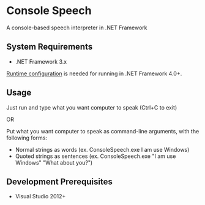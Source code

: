 # Console Speech
A console-based speech interpreter in .NET Framework

## System Requirements
* .NET Framework 3.x

[Runtime configuration](https://docs.microsoft.com/en-us/dotnet/framework/migration-guide/how-to-configure-an-app-to-support-net-framework-4-or-4-5) is needed for running in .NET Framework 4.0+.

## Usage
Just run and type what you want computer to speak (Ctrl+C to exit)

OR

Put what you want computer to speak as command-line arguments, with the following forms:

* Normal strings as words (ex. ConsoleSpeech.exe I am use Windows)
* Quoted strings as sentences (ex. ConsoleSpeech.exe "I am use Windows" "What about you?")

## Development Prerequisites
* Visual Studio 2012+
